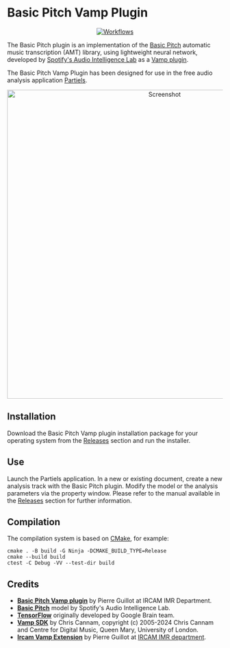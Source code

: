 # Basic Pitch Vamp Plugin

<p align="center">
    <a href="https://github.com/Ircam-Partiels/basic-pitch-vamp-plugin/actions/workflows/ci.yml"><img src="https://github.com/Ircam-Partiels/basic-pitch-vamp-plugin/actions/workflows/ci.yml/badge.svg" alt="Workflows"></a>
  </p>

The Basic Pitch plugin is an implementation of the [Basic Pitch](https://github.com/spotify/basic-pitch) automatic music transcription (AMT) library, using lightweight neural network, developed by [Spotify's Audio Intelligence Lab](https://research.atspotify.com/audio-intelligence/) as a [Vamp plugin](https://www.vamp-plugins.org/).

The Basic Pitch Vamp Plugin has been designed for use in the free audio analysis application [Partiels](https://forum.ircam.fr/projects/detail/partiels/).

<p align="center">
<img src="./resource/Screenshot.png" alt="Screenshot" width=720>
</p>

## Installation

Download the Basic Pitch Vamp plugin installation package for your operating system from the [Releases](https://github.com/Ircam-Partiels/basic-pitch-vamp-plugin/releases) section and run the installer. 

## Use 

Launch the Partiels application. In a new or existing document, create a new analysis track with the Basic Pitch plugin. Modify the model or the analysis parameters via the property window. Please refer to the manual available in the [Releases](https://github.com/Ircam-Partiels/basic-pitch-vamp-plugin/releases) section for further information.

## Compilation

The compilation system is based on [CMake](https://cmake.org/), for example:
```
cmake . -B build -G Ninja -DCMAKE_BUILD_TYPE=Release
cmake --build build
ctest -C Debug -VV --test-dir build
```

## Credits

- **[Basic Pitch Vamp plugin](https://www.ircam.fr/)** by Pierre Guillot at IRCAM IMR Department.
- **[Basic Pitch](https://github.com/spotify/basic-pitch)** model by Spotify's Audio Intelligence Lab.
- **[TensorFlow](https://github.com/tensorflow/tensorflow)** originally developed by Google Brain team. 
- **[Vamp SDK](https://github.com/vamp-plugins/vamp-plugin-sdk)** by Chris Cannam, copyright (c) 2005-2024 Chris Cannam and Centre for Digital Music, Queen Mary, University of London.
- **[Ircam Vamp Extension](https://github.com/Ircam-Partiels/ircam-vamp-extension)** by Pierre Guillot at [IRCAM IMR department](https://www.ircam.fr/).  
